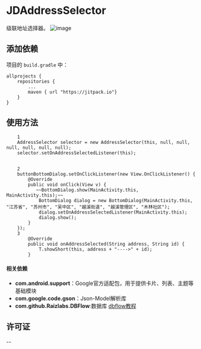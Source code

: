 # JDAddressSelector
级联地址选择器。
![image](https://github.com/eric-zhang-dev/AddressSelector/tree/master/screenshots/aa4.png)

## 添加依赖

项目的 `build.gradle` 中：

    allprojects {
        repositories {
            ...
            maven { url "https://jitpack.io"}
        }
    }
    
## 使用方法
        1
        AddressSelector selector = new AddressSelector(this, null, null, null, null, null, null);
        selector.setOnAddressSelectedListener(this);


        2
        buttonBottomDialog.setOnClickListener(new View.OnClickListener() {
            @Override
            public void onClick(View v) {
               ~~BottomDialog.show(MainActivity.this, MainActivity.this);~~
                BottomDialog dialog = new BottomDialog(MainActivity.this, "江苏省", "苏州市", "吴中区", "越溪街道", "越溪管理区", "木林社区");
                dialog.setOnAddressSelectedListener(MainActivity.this);
                dialog.show();
            }
        });
        3
            @Override
            public void onAddressSelected(String address, String id) {
                T.showShort(this, address + "---->" + id);
            }
    
#### 相关依赖

- **com.android.support**：Google官方适配包，用于提供卡片、列表、主题等基础模块
- **com.google.code.gson**：Json-Model解析库
- **com.github.Raizlabs.DBFlow**:数据库  [dbflow教程](https://yumenokanata.gitbooks.io/dbflow-tutorials/content/tables_and_database_properties.html)

## 许可证
--
